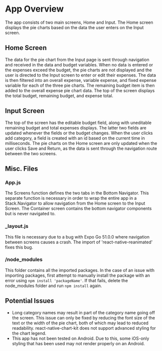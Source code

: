 # App Overview
The app consists of two main screens, Home and Input. The Home screen displays the pie charts based on the data the user enters on the Input screen.

## Home Screen
The data for the pie chart from the Input page is sent through navigation and received in the data and budget variables. When no data is entered or the expenses exceed the budget, the pie charts are not displayed and the user is directed to the Input screen to enter or edit their expenses. The data is then filtered into an overall expense, variable expense, and fixed expense variable for each of the three pie charts. The remaining budget item is then added to the overall expense pie chart data. 
The top of the screen displays the total budget, remaining budget, and expense total. 

## Input Screen
The top of the screen has the editable budget field, along with uneditable remaining budget and total expenses displays. The latter two fields are updated whenever the fields or the budget changes. When the user clicks add category, a field is created with an id based on the current time in milliseconds.
The pie charts on the Home screen are only updated when the user clicks Save and Return, as the data is sent through the navigation route between the two screens. 

## Misc. Files
### App.js
The Screens function defines the two tabs in the Bottom Navigator. This separate function is necessary in order to wrap the entire app in a Stack.Navigator to allow navigation from the Home screen to the Input Screen. The Container screen contains the bottom navigator components but is never navigated to.
### _layout.js
This file is necessary due to a bug with Expo Go 51.0.0 where navigation between screens causes a crash. The import of 'react-native-reanimated' fixes this bug.
### /node_modules
This folder contains all the imported packages. In the case of an issue with importing packages, first attempt to manually install the package with an error using `npm install 'packageName'`. If that fails, delete the node_modules folder and run `npm install` again. 

## Potential Issues
- Long category names may result in part of the category name going off the screen. This issue can only be fixed by reducing the font size of the text or the width of the pie chart, both of which may lead to reduced readability. react-native-chart-kit does not support advanced styling for the chart legend.
- This app has not been tested on Android. Due to this, some iOS-only styling that has been used may not render properly on an Android.
